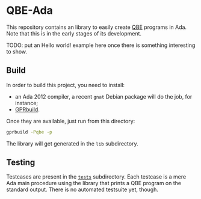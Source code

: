 QBE-Ada
=======

This repository contains an library to easily create
[QBE](http://c9x.me/compile/) programs in Ada. Note that this is in the early
stages of its development.

TODO: put an Hello world! example here once there is something interesting to
show.


Build
-----

In order to build this project, you need to install:

* an Ada 2012 compiler, a recent `gnat` Debian package will do the job, for
  instance;
* [GPRbuild](https://github.com/AdaCore/gprbuild).

Once they are available, just run from this directory:

```sh
gprbuild -Pqbe -p
```

The library will get generated in the `lib` subdirectory.


Testing
-------

Testcases are present in the [`tests`](tests/) subdirectory. Each testcase is a
mere Ada main procedure using the library that prints a QBE program on the
standard output. There is no automated testsuite yet, though.
